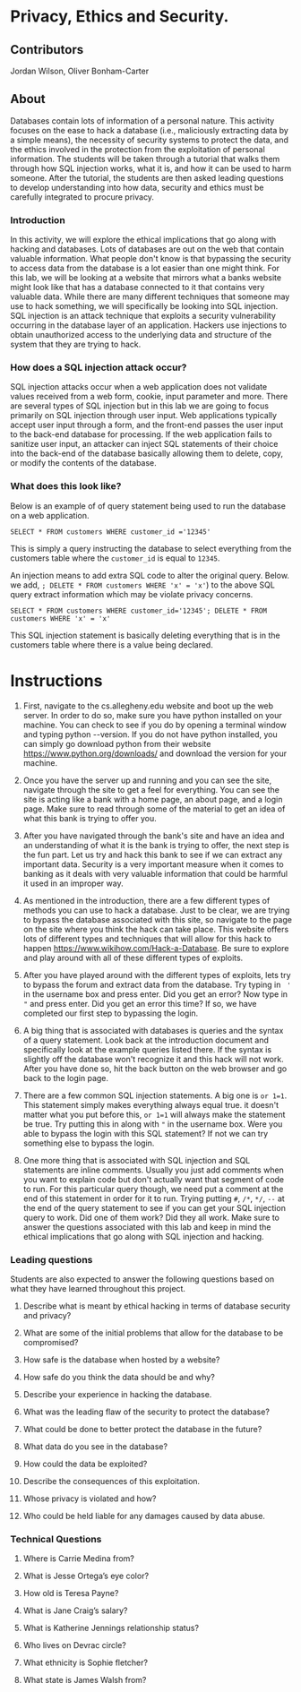 # Privacy, Ethics and Security.

## Contributors

Jordan Wilson, Oliver Bonham-Carter

## About

Databases contain lots of information of a personal nature. This activity focuses on the ease to hack a database (i.e., maliciously extracting data by a simple means), the necessity of security systems to protect the data, and the ethics involved in the protection from the exploitation of personal information. The students will be taken through a tutorial that walks them through how SQL injection works, what it is, and how it can be used to harm someone. After the tutorial, the students are then asked leading questions to develop understanding into how data, security and ethics must be carefully integrated to procure privacy.

### Introduction

In this activity, we will explore the ethical implications that go along with hacking and databases. Lots of databases are out on the web that contain valuable information. What people don't know is that bypassing the security to access data from the database is a lot easier than one might think. For this lab, we will be looking at a website that mirrors what a banks website might look like that has a database connected to it that contains very valuable data. While there are many different techniques that someone may use to hack something, we will specifically be looking into SQL injection. SQL injection is an attack technique that exploits a security vulnerability occurring in the database layer of an application. Hackers use injections to obtain unauthorized access to the underlying data and structure of the system that they are trying to hack.

### How does a SQL injection attack occur?

SQL injection attacks occur when a web application does not validate values received from a web form, cookie, input parameter and more. There are several types of SQL injection but in this lab we are going to focus primarily on SQL injection through user input. Web applications typically accept user input through a form, and the front-end passes the user input to the back-end database for processing. If the web application fails to sanitize user input, an attacker can inject SQL statements of their choice into the back-end of the database basically allowing them to delete, copy, or modify the contents of the database.

### What does this look like?

Below is an example of of query statement being used to run the database on a web application.

```
SELECT * FROM customers WHERE customer_id ='12345'
```

This is simply a query instructing the database to select everything from the customers table where the `customer_id` is equal to `12345`.

An injection means to add extra SQL code to alter the original query. Below. we add, `; DELETE * FROM customers WHERE 'x' = 'x'`) to the above SQL query extract information which may be violate privacy concerns.

```
SELECT * FROM customers WHERE customer_id='12345'; DELETE * FROM customers WHERE 'x' = 'x'
```

This SQL injection statement is basically deleting everything that is in the customers table where there is a value being declared.

# Instructions

1. First, navigate to the cs.allegheny.edu website and boot up the web server. In order to do so, make sure you have python installed on your machine. You can check to see if you do by opening a terminal window and typing python --version. If you do not have python installed, you can simply go download python from their website https://www.python.org/downloads/ and download the version for your machine.

2. Once you have the server up and running and you can see the site, navigate through the site to get a feel for everything. You can see the site is acting like a bank with a home page, an about page, and a login page. Make sure to read through some of the material to get an idea of what this bank is trying to offer you.

3. After you have navigated through the bank's site and have an idea and an understanding of what it is the bank is trying to offer, the next step is the fun part. Let us try and hack this bank to see if we can extract any important data. Security is a very important measure when it comes to banking as it deals with very valuable information that could be harmful it used in an improper way.

4. As mentioned in the introduction, there are a few different types of methods you can use to hack a database. Just to be clear, we are trying to bypass the database associated with this site, so navigate to the page on the site where you think the hack can take place. This website offers lots of different types and techniques that will allow for this hack to happen https://www.wikihow.com/Hack-a-Database. Be sure to explore and play around with all of these different types of exploits.

5. After you have played around with the different types of exploits, lets try to bypass the forum and extract data from the database. Try typing in ` '` in the username box and press enter. Did you get an error? Now type in `"` and press enter. Did you get an error this time? If so, we have completed our first step to bypassing the login.

6. A big thing that is associated with databases is queries and the syntax of a query statement. Look back at the introduction document and specifically look at the example queries listed there. If the syntax is slightly off the database won't recognize it and this hack will not work. After you have done so, hit the back button on the web browser and go back to the login page.

7. There are a few common SQL injection statements. A big one is `or 1=1`. This statement simply makes everything always equal true. it doesn't matter what you put before this, `or 1=1` will always make the statement be true. Try putting this in along with `"` in the username box. Were you able to bypass the login with this SQL statement? If not we can try something else to bypass the login.

8. One more thing that is associated with SQL injection and SQL statements are inline comments. Usually you just add comments when you want to explain code but don't actually want that segment of code to run. For this particular query though, we need put a comment at the end of this statement in order for it to run. Trying putting  `#`, `/*`, `*/`, `--` at the end of the query statement to see if you can get your SQL injection query to work. Did one of them work? Did they all work. Make sure to answer the questions associated with this lab and keep in mind the ethical implications that go along with SQL injection and hacking.

### Leading questions

Students are also expected to answer the following questions based on what they have learned throughout this project.

1. Describe what is meant by ethical hacking in terms of database security and privacy?

2. What are some of the initial problems that allow for the database to be compromised?

3. How safe is the database when hosted by a website?

4. How safe do you think the data should be and why?

5. Describe your experience in hacking the database.

6. What was the leading flaw of the security to protect the database?

7.  What could be done to better protect the database in the future?

8. What data do you see in the database?

9. How could the data be exploited?

10. Describe the consequences of this exploitation.

11. Whose privacy is violated and how?

12. Who could be held liable for any damages caused by data abuse.

### Technical Questions

1. Where is Carrie Medina from?

2. What is Jesse Ortega’s eye color?

3. How old is Teresa Payne?

4. What is Jane Craig’s salary?

5. What is Katherine Jennings relationship status?

6. Who lives on Devrac circle?

7. What ethnicity is Sophie fletcher?

8. What state is James Walsh from?
